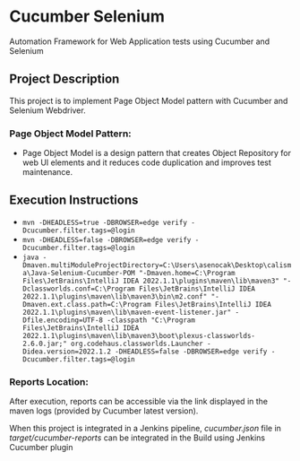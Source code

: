 # Cucumber Selenium
Automation Framework for Web Application tests using Cucumber and Selenium

## Project Description
This project is to implement Page Object Model pattern with Cucumber and Selenium Webdriver.

### Page Object Model Pattern:
- Page Object Model is a design pattern that creates Object Repository for web UI elements and it reduces code duplication and improves test maintenance.

## Execution Instructions
- `mvn -DHEADLESS=true -DBROWSER=edge verify -Dcucumber.filter.tags=@login`
- `mvn -DHEADLESS=false -DBROWSER=edge verify -Dcucumber.filter.tags=@login`
- `java -Dmaven.multiModuleProjectDirectory=C:\Users\asenocak\Desktop\calisma\Java-Selenium-Cucumber-POM "-Dmaven.home=C:\Program Files\JetBrains\IntelliJ IDEA 2022.1.1\plugins\maven\lib\maven3" "-Dclassworlds.conf=C:\Program Files\JetBrains\IntelliJ IDEA 2022.1.1\plugins\maven\lib\maven3\bin\m2.conf" "-Dmaven.ext.class.path=C:\Program Files\JetBrains\IntelliJ IDEA 2022.1.1\plugins\maven\lib\maven-event-listener.jar" -Dfile.encoding=UTF-8 -classpath "C:\Program Files\JetBrains\IntelliJ IDEA 2022.1.1\plugins\maven\lib\maven3\boot\plexus-classworlds-2.6.0.jar;" org.codehaus.classworlds.Launcher -Didea.version=2022.1.2 -DHEADLESS=false -DBROWSER=edge verify -Dcucumber.filter.tags=@login`


### Reports Location:
After execution, reports can be accessible via the link displayed in the maven logs (provided by Cucumber latest version).

When this project is integrated in a Jenkins pipeline, _cucumber.json_ file in _target/cucumber-reports_ can be integrated in the Build using Jenkins Cucumber plugin



